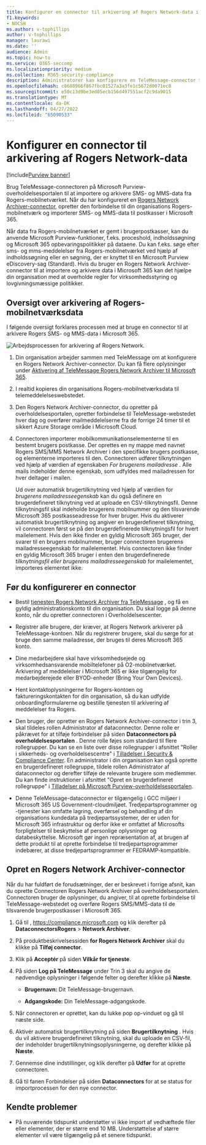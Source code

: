 ```yaml
---
title: Konfigurer en connector til arkivering af Rogers Network-data i Microsoft 365
f1.keywords:
- NOCSH
ms.author: v-tophillips
author: v-tophillips
manager: laurawi
ms.date: ''
audience: Admin
ms.topic: how-to
ms.service: O365-seccomp
ms.localizationpriority: medium
ms.collection: M365-security-compliance
description: Administratorer kan konfigurere en TeleMessage-connector til at importere og arkivere Rogers Network-data i Microsoft 365. Det giver dig mulighed for at arkivere data fra tredjepartsdatakilder i Microsoft 365 så du kan bruge funktioner til overholdelse af angivne standarder, f.eks. juridisk bevarelse, indholdssøgning og opbevaringspolitikker til at administrere din organisations tredjepartsdata.
ms.openlocfilehash: c8688966f867fbc01527a3a3fe1c5672d0071ec8
ms.sourcegitcommit: e50c13d9be3ed05ecb156d497551acf2c9da9015
ms.translationtype: MT
ms.contentlocale: da-DK
ms.lasthandoff: 04/27/2022
ms.locfileid: "65090533"
---
```

# <a name="set-up-a-connector-to-archive-rogers-network-data"></a>Konfigurer en connector til arkivering af Rogers Network-data

[!include[Purview banner](../includes/purview-rebrand-banner.md)]

Brug TeleMessage-connectoren på Microsoft Purview-overholdelsesportalen til at importere og arkivere SMS- og MMS-data fra Rogers-mobilnetværket. Når du har konfigureret en [Rogers Network Archiver-connector](https://www.telemessage.com/mobile-archiver/network-archiver/rogers/), opretter den forbindelse til din organisations Rogers-mobilnetværk og importerer SMS- og MMS-data til postkasser i Microsoft 365.

Når data fra Rogers-mobilnetværket er gemt i brugerpostkasser, kan du anvende Microsoft Purview-funktioner, f.eks. proceshold, indholdssøgning og Microsoft 365 opbevaringspolitikker på dataene. Du kan f.eks. søge efter sms- og mms-meddelelser fra Rogers-mobilnetværket ved hjælp af indholdssøgning eller en søgning, der er knyttet til en Microsoft Purview eDiscovery-sag (Standard). Hvis du bruger en Rogers Network Archiver-connector til at importere og arkivere data i Microsoft 365 kan det hjælpe din organisation med at overholde regler for virksomhedsstyring og lovgivningsmæssige politikker.

## <a name="overview-of-archiving-rogers-mobile-network-data"></a>Oversigt over arkivering af Rogers-mobilnetværksdata

I følgende oversigt forklares processen med at bruge en connector til at arkivere Rogers SMS- og MMS-data i Microsoft 365.

![Arbejdsprocessen for arkivering af Rogers Network.](../media/RogersNetworkConnectorWorkflow.png)

1. Din organisation arbejder sammen med TeleMessage om at konfigurere en Rogers Network Archiver-connector. Du kan få flere oplysninger under [Aktivering af TeleMessage Rogers Network Archiver til Microsoft 365](https://www.telemessage.com/microsoft-365-activation-for-the-rogers-network-archiver/).

2. I realtid kopieres din organisations Rogers-mobilnetværksdata til telemeddelelseswebstedet.

3. Den Rogers Network Archiver-connector, du opretter på overholdelsesportalen, opretter forbindelse til TeleMessage-webstedet hver dag og overfører mailmeddelelserne fra de forrige 24 timer til et sikkert Azure Storage område i Microsoft Cloud.

4. Connectoren importerer mobilkommunikationselementerne til en bestemt brugers postkasse. Der oprettes en ny mappe med navnet Rogers SMS/MMS Network Archiver i den specifikke brugers postkasse, og elementerne importeres til den. Connectoren udfører tilknytningen ved hjælp af værdien af egenskaben *For brugerens mailadresse* . Alle mails indeholder denne egenskab, som udfyldes med mailadressen for hver deltager i mailen.

   Ud over automatisk brugertilknytning ved hjælp af værdien for *brugerens mailadresseegenskab* kan du også definere en brugerdefineret tilknytning ved at uploade en CSV-tilknytningsfil. Denne tilknytningsfil skal indeholde brugerens mobilnummer og den tilsvarende Microsoft 365 postkasseadresse for hver bruger. Hvis du aktiverer automatisk brugertilknytning og angiver en brugerdefineret tilknytning, vil connectoren først se på den brugerdefinerede tilknytningsfil for hvert mailelement. Hvis den ikke finder en gyldig Microsoft 365 bruger, der svarer til en brugers mobilnummer, bruger connectoren brugerens mailadresseegenskab for mailelementet. Hvis connectoren ikke finder en gyldig Microsoft 365 bruger i enten den brugerdefinerede *tilknytningsfil eller brugerens mailadresseegenskab* for mailelementet, importeres elementet ikke.

## <a name="before-you-set-up-a-connector"></a>Før du konfigurerer en connector

- Bestil [tjenesten Rogers Network Archiver fra TeleMessage](https://www.telemessage.com/mobile-archiver/order-mobile-archiver-for-o365/) , og få en gyldig administrationskonto til din organisation. Du skal logge på denne konto, når du opretter connectoren i Overholdelsescenter.

- Registrer alle brugere, der kræver, at Rogers Network arkiverer på TeleMessage-kontoen. Når du registrerer brugere, skal du sørge for at bruge den samme mailadresse, der bruges til deres Microsoft 365 konto.

- Dine medarbejdere skal have virksomhedsejede og virksomhedsansvarende mobiltelefoner på O2-mobilnetværket. Arkivering af meddelelser i Microsoft 365 er ikke tilgængelig for medarbejderejede eller BYOD-enheder (Bring Your Own Devices).

- Hent kontaktoplysningerne for Rogers-kontoen og faktureringskontakten for din organisation, så du kan udfylde onboardingformularerne og bestille tjenesten til arkivering af meddelelser fra Rogers.

- Den bruger, der opretter en Rogers Network Archiver-connector i trin 3, skal tildeles rollen Administrator af dataconnector. Denne rolle er påkrævet for at tilføje forbindelser på siden **Dataconnectors på overholdelsesportalen** . Denne rolle føjes som standard til flere rollegrupper. Du kan se en liste over disse rollegrupper i afsnittet "Roller i sikkerheds- og overholdelsescentre" i [Tilladelser i Security & Compliance Center](../security/office-365-security/permissions-in-the-security-and-compliance-center.md#roles-in-the-security--compliance-center). En administrator i din organisation kan også oprette en brugerdefineret rollegruppe, tildele rollen Administrator af dataconnector og derefter tilføje de relevante brugere som medlemmer. Du kan finde instruktioner i afsnittet "Opret en brugerdefineret rollegruppe" i [Tilladelser på Microsoft Purview-overholdelsesportalen](microsoft-365-compliance-center-permissions.md#create-a-custom-role-group).

- Denne TeleMessage-dataconnector er tilgængelig i GCC miljøer i Microsoft 365 US Government-cloudmiljøet. Tredjepartsprogrammer og -tjenester kan omfatte lagring, overførsel og behandling af din organisations kundedata på tredjepartssystemer, der er uden for Microsoft 365 infrastruktur og derfor ikke er omfattet af Microsofts forpligtelser til beskyttelse af personlige oplysninger og databeskyttelse. Microsoft gør ingen repræsentation af, at brugen af dette produkt til at oprette forbindelse til tredjepartsprogrammer indebærer, at disse tredjepartsprogrammer er FEDRAMP-kompatible.

## <a name="create-a-rogers-network-archiver-connector"></a>Opret en Rogers Network Archiver-connector

Når du har fuldført de forudsætninger, der er beskrevet i forrige afsnit, kan du oprette Connectoren Rogers Network Archiver på overholdelsesportalen. Connectoren bruger de oplysninger, du angiver, til at oprette forbindelse til TeleMessage-webstedet og overføre Rogers SMS/MMS-data til de tilsvarende brugerpostkasser i Microsoft 365.

1. Gå til , <https://compliance.microsoft.com> og klik derefter på **DataconnectorsRogers** >  **Network Archiver**.

2. På produktbeskrivelsessiden **for Rogers Network Archiver** skal du klikke på **Tilføj connector**.

3. Klik på **Acceptér** på siden **Vilkår for tjeneste**.

4. På siden **Log på TeleMessage** under Trin 3 skal du angive de nødvendige oplysninger i følgende felter og derefter klikke på **Næste**.

    - **Brugernavn:** Dit TeleMessage-brugernavn.

    - **Adgangskode:** Din TeleMessage-adgangskode.

5. Når connectoren er oprettet, kan du lukke pop op-vinduet og gå til næste side.

6. Aktivér automatisk brugertilknytning på siden **Brugertilknytning** . Hvis du vil aktivere brugerdefineret tilknytning, skal du uploade en CSV-fil, der indeholder brugertilknytningsoplysningerne, og derefter klikke på **Næste**.

7. Gennemse dine indstillinger, og klik derefter på **Udfør** for at oprette connectoren.

8. Gå til fanen Forbindelser på siden **Dataconnectors** for at se status for importprocessen for den nye connector.

## <a name="known-issues"></a>Kendte problemer

- På nuværende tidspunkt understøtter vi ikke import af vedhæftede filer eller elementer, der er større end 10 MB. Understøttelse af større elementer vil være tilgængelig på et senere tidspunkt.
